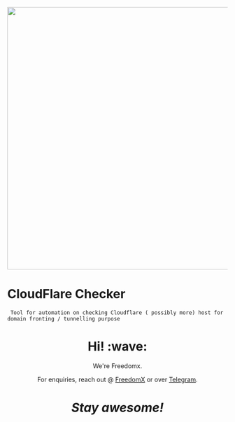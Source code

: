 

<a href="https://t.me/freedom_reborn"><img src="https://github.com/fdxreborn/cfchecker/raw/main/ds.jpg" width="600" align='center' ></a>

   # CloudFlare Checker
     Tool for automation on checking Cloudflare ( possibly more) host for domain fronting / tunnelling purpose



<h1 align='center'> Hi! :wave:</h1>
<p align='center'>
We're Freedomx.
</p>
<p align='center'>For enquiries, reach out @ <a href="https://t.me/freedom_reborn">FreedomX</a> or over <a href="https://t.me/planktoneye">Telegram</a>.</p>

<h1 align='center'><i>Stay awesome!</i></h1>

